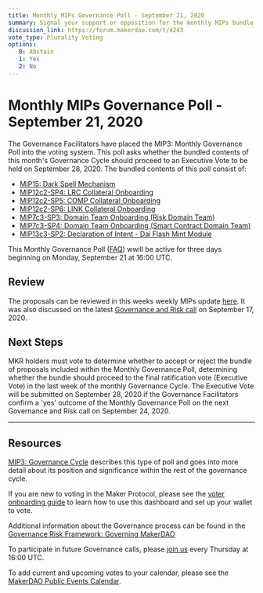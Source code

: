 ```yaml
---
title: Monthly MIPs Governance Poll - September 21, 2020
summary: Signal your support or opposition for the monthly MIPs bundle for September
discussion_link: https://forum.makerdao.com/t/4243
vote_type: Plurality Voting
options:
   0: Abstain
   1: Yes
   2: No
---
```

# Monthly MIPs Governance Poll - September 21, 2020

The Governance Facilitators have placed the MIP3: Monthly Governance Poll into the voting system. This poll asks whether the bundled contents of this month's Governance Cycle should proceed to an Executive Vote to be held on September 28, 2020. The bundled contents of this poll consist of:

- [MIP15: Dark Spell Mechanism](https://forum.makerdao.com/t/2578)
- [MIP12c2-SP4: LRC Collateral Onboarding](https://forum.makerdao.com/t/3558)
- [MIP12c2-SP5: COMP Collateral Onboarding](https://forum.makerdao.com/t/4065)
- [MIP12c2-SP6: LINK Collateral Onboarding](https://forum.makerdao.com/t/4066)
- [MIP7c3-SP3: Domain Team Onboarding (Risk Domain Team)](https://forum.makerdao.com/t/4050)
- [MIP7c3-SP4: Domain Team Onboarding (Smart Contract Domain Team)](https://forum.makerdao.com/t/4057)
- [MIP13c3-SP2: Declaration of Intent - Dai Flash Mint Module](https://forum.makerdao.com/t/3635)

This Monthly Governance Poll ([FAQ](https://community-development.makerdao.com/makerdao-mcd-faqs/faqs#governance)) wwill be active for three days beginning on Monday, September 21 at 16:00 UTC.

## Review

The proposals can be reviewed in this weeks weekly MIPs update [here](https://forum.makerdao.com/t/4243). It was also discussed on the latest [Governance and Risk call](https://forum.makerdao.com/t/4074) on September 17, 2020.

## Next Steps

MKR holders must vote to determine whether to accept or reject the bundle of proposals included within the Monthly Governance Poll, determining whether the bundle should proceed to the final ratification vote (Executive Vote) in the last week of the monthly Governance Cycle. The Executive Vote will be submitted on September 28, 2020 if the Governance Facilitators confirm a 'yes' outcome of the Monthly Governance Poll on the next Governance and Risk call on September 24, 2020.

---

## Resources

[MIP3: Governance Cycle](https://github.com/makerdao/mips/blob/Accepted/MIP3/mip3.md) describes this type of poll and goes into more detail about its position and significance within the rest of the governance cycle.

If you are new to voting in the Maker Protocol, please see the [voter onboarding guide](https://community-development.makerdao.com/onboarding/voter-onboarding) to learn how to use this dashboard and set up your wallet to vote.

Additional information about the Governance process can be found in the [Governance Risk Framework: Governing MakerDAO](https://community-development.makerdao.com/governance/governance-risk-framework)

To participate in future Governance calls, please [join us](https://community-development.makerdao.com/governance/governance-and-risk-meetings) every Thursday at 16:00 UTC.

To add current and upcoming votes to your calendar, please see the [MakerDAO Public Events Calendar](https://calendar.google.com/calendar/embed?src=makerdao.com_3efhm2ghipksegl009ktniomdk%40group.calendar.google.com&ctz=America%2FLos_Angeles).

